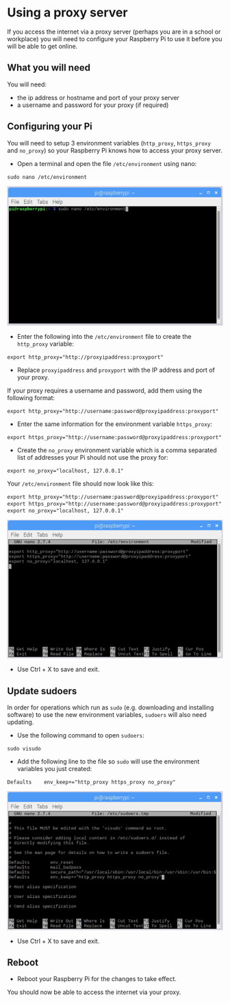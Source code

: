 # Using a proxy server

If you access the internet via a proxy server (perhaps you are in a school or workplace) you will need to configure your Raspberry Pi to use it before you will be able to get online.

## What you will need

You will need:

+ the ip address or hostname and port of your proxy server
+ a username and password for your proxy (if required)

## Configuring your Pi

You will need to setup 3 environment variables (`http_proxy`, `https_proxy` and `no_proxy`) so your Raspberry Pi knows how to access your proxy server.

+ Open a terminal and open the file `/etc/environment` using nano:

```
sudo nano /etc/environment
```

![open etc environment](images/proxy-open-environment.png)

+ Enter the following into the `/etc/environment` file to create the `http_proxy` variable:

```
export http_proxy="http://proxyipaddress:proxyport"
```

+ Replace `proxyipaddress` and `proxyport` with the IP address and port of your proxy.

If your proxy requires a username and password, add them using the following format:

```
export http_proxy="http://username:password@proxyipaddress:proxyport"
```

+ Enter the same information for the environment variable `https_proxy`:

```
export https_proxy="http://username:password@proxyipaddress:proxyport"
```
+ Create the `no_proxy` environment variable which is a comma separated list of addresses your Pi should not use the proxy for:

```
export no_proxy="localhost, 127.0.0.1"
```

Your `/etc/environment` file should now look like this:

```
export http_proxy="http://username:password@proxyipaddress:proxyport"
export https_proxy="http://username:password@proxyipaddress:proxyport"
export no_proxy="localhost, 127.0.0.1"
```

![environment variables](images/proxy-environment-variables.png)

+ Use Ctrl + X to save and exit.

## Update sudoers 

In order for operations which run as `sudo` (e.g. downloading and installing software) to use the new environment variables, `sudoers` will also need updating.

+ Use the following command to open `sudoers`:

```
sudo visudo
```

+ Add the following line to the file so `sudo` will use the environment variables you just created:

```
Defaults	env_keep+="http_proxy https_proxy no_proxy"
```

![edit sudoers](images/proxy-edit-sudoers.png)

+ Use Ctrl + X to save and exit.

## Reboot

+ Reboot your Raspberry Pi for the changes to take effect.

You should now be able to access the internet via your proxy.